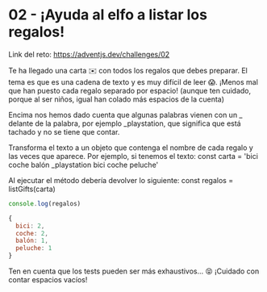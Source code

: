 # 02 - ¡Ayuda al elfo a listar los regalos!
Link del reto: https://adventjs.dev/challenges/02

Te ha llegado una carta ✉️ con todos los regalos que debes preparar. El tema es que es una cadena de texto y es muy difícil de leer 😱. ¡Menos mal que han puesto cada regalo separado por espacio! (aunque ten cuidado, porque al ser niños, igual han colado más espacios de la cuenta)

Encima nos hemos dado cuenta que algunas palabras vienen con un _ delante de la palabra, por ejemplo _playstation, que significa que está tachado y no se tiene que contar.

Transforma el texto a un objeto que contenga el nombre de cada regalo y las veces que aparece. Por ejemplo, si tenemos el texto:
const carta = 'bici coche balón _playstation bici coche peluche'

Al ejecutar el método debería devolver lo siguiente:
const regalos = listGifts(carta)

```javascript
console.log(regalos)

{
  bici: 2,
  coche: 2,
  balón: 1,
  peluche: 1
}
```

Ten en cuenta que los tests pueden ser más exhaustivos... 😝 ¡Cuidado con contar espacios vacíos!
